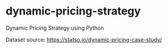 # dynamic-pricing-strategy

Dynamic Pricing Strategy using Python

Dataset source: <https://statso.io/dynamic-pricing-case-study/>
